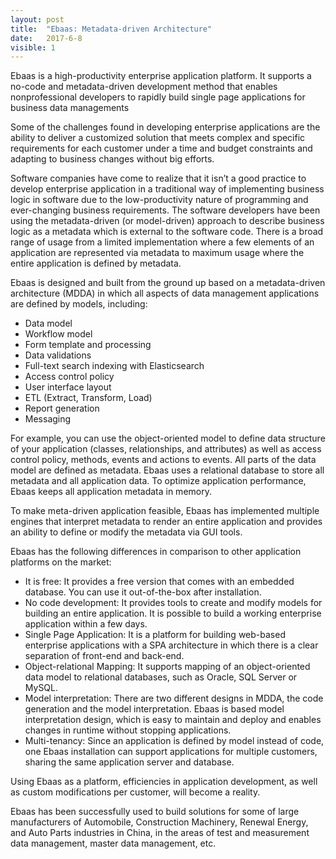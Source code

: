```yaml
---
layout: post
title:  "Ebaas: Metadata-driven Architecture"
date:   2017-6-8
visible: 1
---
```


<p class="intro"><span class="dropcap">E</span>baas is a high-productivity enterprise application platform. It supports a no-code and metadata-driven development method that enables nonprofessional developers to rapidly build single page applications for business data managements</p>

Some of the challenges found in developing enterprise applications are the ability to deliver a customized solution that meets complex and specific requirements for each customer under a time and budget constraints and adapting to business changes without big efforts.

Software companies have come to realize that it isn’t a good practice to develop enterprise application in a traditional way of implementing business logic in software due to the low-productivity nature of programming and ever-changing business requirements. The software developers have been using the metadata-driven (or model-driven) approach to describe business logic as a metadata which is external to the software code. There is a broad range of usage from a limited implementation where a few elements of an application are represented via metadata to maximum usage where the entire application is defined by metadata.

Ebaas is designed and built from the ground up based on a metadata-driven architecture (MDDA) in which all aspects of data management applications are defined by models, including:

* Data model
* Workflow model
* Form template and processing
* Data validations
* Full-text search indexing with Elasticsearch
* Access control policy
* User interface layout
* ETL (Extract, Transform, Load)
* Report generation
* Messaging

For example, you can use the object-oriented model to define data structure of your application (classes, relationships, and attributes) as well as access control policy, methods, events and actions to events. All parts of the data model are defined as metadata. Ebaas uses a relational database to store all metadata and all application data. To optimize application performance, Ebaas keeps all application metadata in memory.

To make meta-driven application feasible, Ebaas has implemented multiple engines that interpret metadata to render an entire application and provides an ability to define or modify the metadata via GUI tools. 

Ebaas has the following differences in comparison to other application platforms on the market:

* It is free: It provides a free version that comes with an embedded database. You can use it out-of-the-box after installation.
* No code development: It provides tools to create and modify models for building an entire application. It is possible to build a working enterprise application within a few days.
* Single Page Application: It is a platform for building web-based enterprise applications with a SPA architecture in which there is a clear separation of front-end and back-end.
* Object-relational Mapping: It supports mapping of an object-oriented data model to relational databases, such as Oracle, SQL Server or MySQL.
* Model interpretation: There are two different designs in MDDA, the code generation and the model interpretation. Ebaas is based model interpretation design, which is easy to maintain and deploy and enables changes in runtime without stopping applications.
* Multi-tenancy: Since an application is defined by model instead of code, one Ebaas installation can support applications for multiple customers, sharing the same application server and database.

Using Ebaas as a platform, efficiencies in application development, as well as custom modifications per customer, will become a reality.

Ebaas has been successfully used to build solutions for some of large manufacturers of Automobile, Construction Machinery, Renewal Energy, and Auto Parts industries in China, in the areas of test and measurement data management, master data management, etc.
